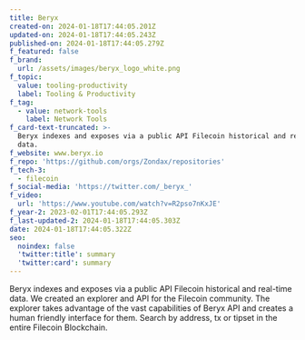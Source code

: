 ```yaml
---
title: Beryx
created-on: 2024-01-18T17:44:05.201Z
updated-on: 2024-01-18T17:44:05.243Z
published-on: 2024-01-18T17:44:05.279Z
f_featured: false
f_brand:
  url: /assets/images/beryx_logo_white.png
f_topic:
  value: tooling-productivity
  label: Tooling & Productivity
f_tag:
  - value: network-tools
    label: Network Tools
f_card-text-truncated: >-
  Beryx indexes and exposes via a public API Filecoin historical and real-time
  data.
f_website: www.beryx.io
f_repo: 'https://github.com/orgs/Zondax/repositories'
f_tech-3:
  - filecoin
f_social-media: 'https://twitter.com/_beryx_'
f_video:
  url: 'https://www.youtube.com/watch?v=R2pso7nKxJE'
f_year-2: 2023-02-01T17:44:05.293Z
f_last-updated-2: 2024-01-18T17:44:05.303Z
date: 2024-01-18T17:44:05.322Z
seo:
  noindex: false
  'twitter:title': summary
  'twitter:card': summary
---
```

Beryx indexes and exposes via a public API Filecoin historical and real-time data. We created an explorer and API for the Filecoin community. The explorer takes advantage of the vast capabilities of Beryx API and creates a human friendly interface for them. Search by address, tx or tipset in the entire Filecoin Blockchain.
